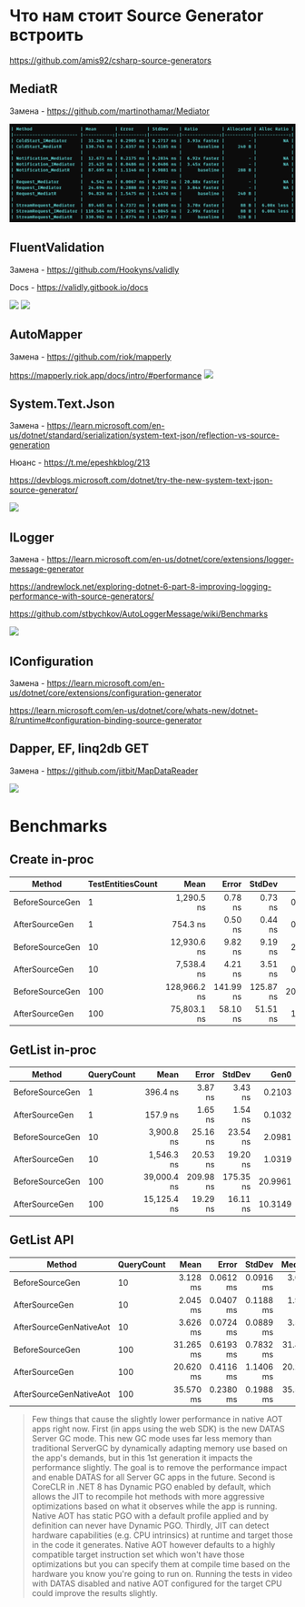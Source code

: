 # Что нам стоит Source Generator встроить

https://github.com/amis92/csharp-source-generators

## MediatR

Замена - https://github.com/martinothamar/Mediator

![](https://github.com/martinothamar/Mediator/blob/main/img/benchmarks.png?raw=true)

## FluentValidation

Замена - https://github.com/Hookyns/validly

Docs - https://validly.gitbook.io/docs

![](https://validly.gitbook.io/~gitbook/image?url=https%3A%2F%2F4231388055-files.gitbook.io%2F%7E%2Ffiles%2Fv0%2Fb%2Fgitbook-x-prod.appspot.com%2Fo%2Fspaces%252Fsrj2ue2EzleR5DCq3FJb%252Fuploads%252FoLTBUAF9y1sHTwVudhlY%252Fimage.png%3Falt%3Dmedia%26token%3D7175cf89-0c82-4c20-80ab-448fad1e1a67&width=768&dpr=4&quality=100&sign=57989cd&sv=2)
![](https://validly.gitbook.io/~gitbook/image?url=https%3A%2F%2F4231388055-files.gitbook.io%2F%7E%2Ffiles%2Fv0%2Fb%2Fgitbook-x-prod.appspot.com%2Fo%2Fspaces%252Fsrj2ue2EzleR5DCq3FJb%252Fuploads%252FLfVAUVqPZGkQogWw3GfJ%252Fimage.png%3Falt%3Dmedia%26token%3D9c30a0aa-7b3f-4caa-ad38-58161ba38556&width=768&dpr=4&quality=100&sign=f0699630&sv=2)

## AutoMapper

Замена - https://github.com/riok/mapperly

https://mapperly.riok.app/docs/intro/#performance
![](https://habrastorage.org/webt/fw/id/bp/fwidbptyj6k0oqmtsfejpuahp_a.png)

## System.Text.Json

Замена - https://learn.microsoft.com/en-us/dotnet/standard/serialization/system-text-json/reflection-vs-source-generation

Нюанс - https://t.me/epeshkblog/213

https://devblogs.microsoft.com/dotnet/try-the-new-system-text-json-source-generator/

![](https://habrastorage.org/webt/bh/r0/jr/bhr0jrclhujcft2k8t19lmvqd1i.png)

## ILogger

Замена - https://learn.microsoft.com/en-us/dotnet/core/extensions/logger-message-generator

https://andrewlock.net/exploring-dotnet-6-part-8-improving-logging-performance-with-source-generators/

https://github.com/stbychkov/AutoLoggerMessage/wiki/Benchmarks

![](https://habrastorage.org/webt/xq/hn/p1/xqhnp1mwgks7kucfcfzi58dwfxs.png)

## IConfiguration

Замена - https://learn.microsoft.com/en-us/dotnet/core/extensions/configuration-generator

https://learn.microsoft.com/en-us/dotnet/core/whats-new/dotnet-8/runtime#configuration-binding-source-generator

## Dapper, EF, linq2db GET

Замена - https://github.com/jitbit/MapDataReader

![](https://habrastorage.org/webt/9d/8j/vi/9d8jvidms1buyqnjvgrz0jr51ha.png)

# Benchmarks

## Create in-proc

| Method          | TestEntitiesCount |         Mean |     Error |    StdDev |    Gen0 | Allocated |
|-----------------|-------------------|-------------:|----------:|----------:|--------:|----------:|
| BeforeSourceGen | 1                 |   1,290.5 ns |   0.78 ns |   0.73 ns |  0.2079 |    1312 B |
| AfterSourceGen  | 1                 |     754.3 ns |   0.50 ns |   0.44 ns |  0.0153 |      96 B |
| BeforeSourceGen | 10                |  12,930.6 ns |   9.82 ns |   9.19 ns |  2.0905 |   13120 B |
| AfterSourceGen  | 10                |   7,538.4 ns |   4.21 ns |   3.51 ns |  0.1526 |     960 B |
| BeforeSourceGen | 100               | 128,966.2 ns | 141.99 ns | 125.87 ns | 20.7520 |  131200 B |
| AfterSourceGen  | 100               |  75,803.1 ns |  58.10 ns |  51.51 ns |  1.4648 |    9600 B |

## GetList in-proc
| Method          | QueryCount |        Mean |     Error |    StdDev |    Gen0 |   Gen1 | Allocated |
|-----------------|------------|------------:|----------:|----------:|--------:|-------:|----------:|
| BeforeSourceGen | 1          |    396.4 ns |   3.87 ns |   3.43 ns |  0.2103 |      - |    1320 B |
| AfterSourceGen  | 1          |    157.9 ns |   1.65 ns |   1.54 ns |  0.1032 |      - |     648 B |
| BeforeSourceGen | 10         |  3,900.8 ns |  25.16 ns |  23.54 ns |  2.0981 | 0.0076 |   13200 B |
| AfterSourceGen  | 10         |  1,546.3 ns |  20.53 ns |  19.20 ns |  1.0319 | 0.0019 |    6480 B |
| BeforeSourceGen | 100        | 39,000.4 ns | 209.98 ns | 175.35 ns | 20.9961 | 0.0610 |  132000 B |
| AfterSourceGen  | 100        | 15,125.4 ns |  19.29 ns |  16.11 ns | 10.3149 |      - |   64800 B |

## GetList API

| Method                  | QueryCount |      Mean |     Error |    StdDev |    Median |
|-------------------------|------------|----------:|----------:|----------:|----------:|
| BeforeSourceGen         | 10         |  3.128 ms | 0.0612 ms | 0.0916 ms |  3.073 ms |
| AfterSourceGen          | 10         |  2.045 ms | 0.0407 ms | 0.1188 ms |  1.982 ms |
| AfterSourceGenNativeAot | 10         |  3.626 ms | 0.0724 ms | 0.0889 ms |  3.567 ms |
| BeforeSourceGen         | 100        | 31.265 ms | 0.6193 ms | 0.7832 ms | 31.450 ms |
| AfterSourceGen          | 100        | 20.620 ms | 0.4116 ms | 1.1406 ms | 20.258 ms |
| AfterSourceGenNativeAot | 100        | 35.570 ms | 0.2380 ms | 0.1988 ms | 35.561 ms |

> Few things that cause the slightly lower performance in native AOT apps right now. First (in apps using the web SDK) is the new DATAS Server GC mode. This new GC mode uses far less memory than traditional ServerGC by dynamically adapting memory use based on the app's demands, but in this 1st generation it impacts the performance slightly. The goal is to remove the performance impact and enable DATAS for all Server GC apps in the future.
Second is CoreCLR in .NET 8 has Dynamic PGO enabled by default, which allows the JIT to recompile hot methods with more aggressive optimizations based on what it observes while the app is running. Native AOT has static PGO with a default profile applied and by definition can never have Dynamic PGO.
Thirdly, JIT can detect hardware capabilities (e.g. CPU intrinsics) at runtime and target those in the code it generates. Native AOT however defaults to a highly compatible target instruction set which won't have those optimizations but you can specify them at compile time based on the hardware you know you're going to run on.
Running the tests in video with DATAS disabled and native AOT configured for the target CPU could improve the results slightly.
